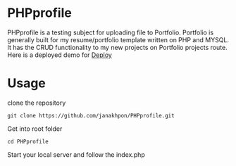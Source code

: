# PHPprofile
  PHPprofile is a testing subject for uploading file to Portfolio. Portfolio is generally built for my resume/portfolio template written on PHP and MYSQL. It has the CRUD functionality to my new projects on Portfolio projects route.  Here is a deployed demo for [Deploy](http://janakpon.tech)



# Usage

clone the repository

    git clone https://github.com/janakhpon/PHPprofile.git

Get into root folder

    cd PHPprofile

Start your local server and follow the index.php

